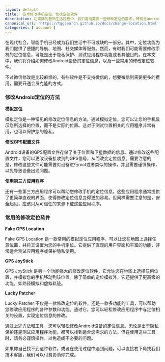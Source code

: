 ```yaml
---
layout: default
title:  安卓修改手机定位，修改定位软件
description: 在实际的营销生活过程中，我们常常需要一些修改定位的需求，特别是android 定位修改需求，陌陌修改定位、小红书修改定位、抖音修改定位、微信&qq修改定位都有需求，因此找到一款能修改定位的软件是非常重要的，那么这种软件去哪里找呢？
canonical_url: 'https://tggsearch.github.io/docs/change-location.html'
categories: [ account ]
---
```

在现代社会，智能手机已经成为我们生活中不可或缺的一部分。其中，定位功能为我们提供了便捷的导航、地图、社交媒体等服务。然而，有时我们可能需要修改手机的定位信息，可能是出于隐私保护、测试应用程序功能或者其他目的。在本文中，我们将介绍如何修改Android设备的定位信息，以及一些常用的修改定位软件。

不过微信修改是比较麻烦的，有些软件是不支持微信的，想要微信则需要更多的费用，需要开通会员克隆的方式。

### 修改Android定位的方法
**模拟定位**

模拟定位是一种常见的修改定位信息的方法。通过模拟定位，您可以让您的手机显示您所选择的位置，而不是实际的位置。这对于测试位置相关的应用程序非常有用，也可以保护您的隐私。

**修改GPS配置文件**

Android设备的GPS配置文件存储了关于位置和卫星数据的信息。通过修改这些配置文件，您可以更改设备接收到的GPS信号，从而改变定位信息。需要注意的是，修改这些文件可能需要对设备进行root或者类似的操作，并且需要谨慎操作，以免导致设备出现问题。

**使用第三方应用程序**

还有一些第三方应用程序可以帮助您修改手机的定位信息。这些应用程序通常提供了更简单直观的界面，使得修改定位信息变得更加容易。但同样需要注意的是，安全起见，应该只从可信任的来源下载这些应用程序。

### 常用的修改定位软件
**Fake GPS Location**

Fake GPS Location 是一款常用的模拟定位应用程序，可以让您在地图上选择任意位置，并将其设置为您的手机定位。它提供了直观的用户界面和丰富的功能，非常适合测试应用程序或保护隐私使用。

**GPS JoyStick**

GPS JoyStick 是另一个功能强大的修改定位软件，它允许您在地图上选择任何位置，并模拟您的手机移动到该位置。除了简单的定位模拟外，它还提供了更高级的功能，如路径模拟和虚拟轨迹。

**Lucky Patcher**

Lucky Patcher 不仅是一款修改定位的软件，还是一款多功能的工具，可以帮助您修改应用程序的各种参数和功能。通过它，您可以轻松修改应用程序中与定位相关的设置，实现定位信息的修改。


通过上述方法和工具，您可以轻松修改Android设备的定位信息。无论是出于隐私保护还是测试应用程序功能，都可以找到适合您需求的方法。但在使用这些工具时，请务必谨慎操作，以免造成不必要的问题。

<p class="red-text-word">
如果你自己找不到这种软件，或者在使用过程中遇到问题，可以直接右下角找我们技术客服，我们可以付费协助你完成。
</p>